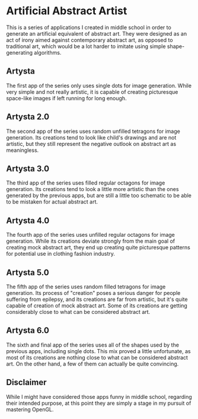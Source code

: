 # Artificial Abstract Artist

This is a series of applications I created in middle school in order to generate an artificial equivalent of abstract art. They were designed as an act of irony aimed against contemporary abstract art, as opposed to traditional art, which would be a lot harder to imitate using simple shape-generating algorithms.

## Artysta

The first app of the series only uses single dots for image generation. While very simple and not really artistic, it is capable of creating picturesque space-like images if left running for long enough.

## Artysta 2.0

The second app of the series uses random unfilled tetragons for image generation. Its creations tend to look like child's drawings and are not artistic, but they still represent the negative outlook on abstract art as meaningless.

## Artysta 3.0

The third app of the series uses filled regular octagons for image generation. Its creations tend to look a little more artistic than the ones generated by the previous apps, but are still a little too schematic to be able to be mistaken for actual abstract art.

## Artysta 4.0

The fourth app of the series uses unfilled regular octagons for image generation. While its creations deviate strongly from the main goal of creating mock abstract art, they end up creating quite picturesque patterns for potential use in clothing fashion industry.

## Artysta 5.0

The fifth app of the series uses random filled tetragons for image generation. Its process of "creation" poses a serious danger for people suffering from epilepsy, and its creations are far from artistic, but it's quite capable of creation of mock abstract art. Some of its creations are getting considerably close to what can be considered abstract art.

## Artysta 6.0

The sixth and final app of the series uses all of the shapes used by the previous apps, including single dots. This mix proved a little unfortunate, as most of its creations are nothing close to what can be considered abstract art. On the other hand, a few of them can actually be quite convincing.

## Disclaimer

While I might have considered those apps funny in middle school, regarding their intended purpose, at this point they are simply a stage in my pursuit of mastering OpenGL.
